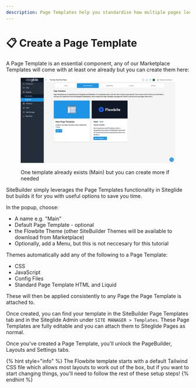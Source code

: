 ```yaml
---
description: Page Templates help you standardise how multiple pages look/work
---
```


# 📋 Create a Page Template

A Page Template is an essential component, any of our Marketplace Templates will come with at least one already but you can create them here:

<figure><img src="../../../.gitbook/assets/SiteBuilder-Page-Templates.jpg" alt=""><figcaption><p>One template already exists (Main) but you can create more if needed</p></figcaption></figure>

SiteBuilder simply leverages the Page Templates functionality in Siteglide but builds it for you with useful options to save you time.

In the popup, choose:

* A name e.g. "Main"
* Default Page Template - optional
* the Flowbite Theme (other SiteBuilder Themes will be available to download from Marketplace)
* Optionally, add a Menu, but this is not neccesary for this tutorial

Themes automatically add any of the following to a Page Template:

* CSS
* JavaScript
* Config Files
* Standard Page Template HTML and Liquid

These will then be applied consistently to any Page the Page Template is attached to.

Once created, you can find your template in the SiteBuilder Page Templates tab and in the Siteglide Admin under `SITE MANAGER > Templates`. These Page Templates are fully editable and you can attach them to Siteglide Pages as normal.

Once you've created a Page Template, you'll unlock the PageBuilder, Layouts and Settings tabs.

{% hint style="info" %}
The Flowbite template starts with a default Tailwind CSS file which allows most layouts to work out of the box, but if you want to start changing things, you'll need to follow the rest of these setup steps!
{% endhint %}
